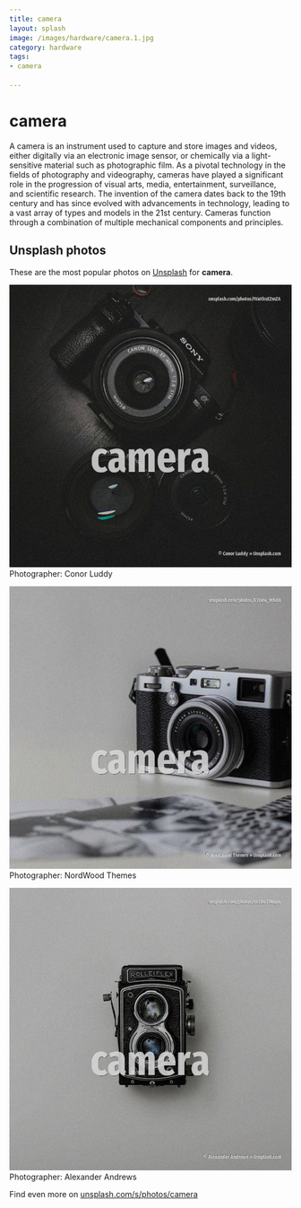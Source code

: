 ```yaml
---
title: camera
layout: splash
image: /images/hardware/camera.1.jpg
category: hardware
tags:
- camera

---
```

# camera

A camera is an instrument used to capture and store images and videos, either digitally via an  electronic image sensor, or chemically via a light-sensitive material such as photographic film. As a pivotal technology in the fields of photography and videography, cameras have played a  significant role in the progression of visual arts, media, entertainment, surveillance, and  scientific research. The invention of the camera dates back to the 19th century and has since evolved with advancements  in technology, leading to a vast array of types and models in the 21st century.  Cameras function through a combination of multiple mechanical components and principles. 

 
## Unsplash photos
These are the most popular photos on [Unsplash](https://unsplash.com) for **camera**.
 
![camera](/images/hardware/camera.1.jpg)
Photographer:  Conor Luddy
 
![camera](/images/hardware/camera.2.jpg)
Photographer:  NordWood Themes
 
![camera](/images/hardware/camera.3.jpg)
Photographer:  Alexander Andrews
 
Find even more on [unsplash.com/s/photos/camera](https://unsplash.com/s/photos/camera)
 
